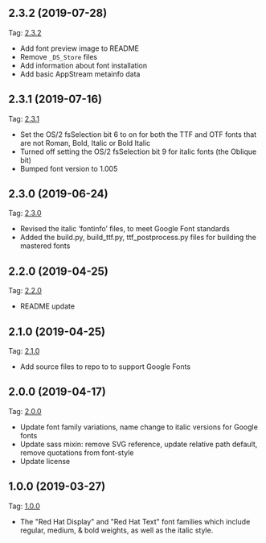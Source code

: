 ## 2.3.2 (2019-07-28)
Tag: [2.3.2](https://github.com/RedHatOfficial/RedHatFont/commits/2.3.2)

- Add font preview image to README
- Remove `_DS_Store` files
- Add information about font installation
- Add basic AppStream metainfo data

## 2.3.1 (2019-07-16)
Tag: [2.3.1](https://github.com/RedHatOfficial/RedHatFont/commits/2.3.1)

- Set the OS/2 fsSelection bit 6 to on for both the TTF and OTF fonts that are not Roman, Bold, Italic or Bold Italic
- Turned off setting the OS/2 fsSelection bit 9 for italic fonts (the Oblique bit)
- Bumped font version to 1.005

## 2.3.0 (2019-06-24)
Tag: [2.3.0](https://github.com/RedHatOfficial/RedHatFont/commits/2.3.0)

- Revised the italic ‘fontinfo’ files, to meet Google Font standards
- Added the build.py, build_ttf.py, ttf_postprocess.py files for building the mastered fonts

## 2.2.0 (2019-04-25)
Tag: [2.2.0](https://github.com/RedHatOfficial/RedHatFont/commits/2.2.0)

- README update

## 2.1.0 (2019-04-25)
Tag: [2.1.0](https://github.com/RedHatOfficial/RedHatFont/commits/2.1.0)

- Add source files to repo to to support Google Fonts

## 2.0.0 (2019-04-17)
Tag: [2.0.0](https://github.com/RedHatOfficial/RedHatFont/commits/2.0.0)

- Update font family variations, name change to italic versions for Google fonts
- Update sass mixin: remove SVG reference, update relative path default, remove quotations from font-style
- Update license

## 1.0.0 (2019-03-27)
Tag: [1.0.0](https://github.com/RedHatOfficial/RedHatFont/commits/1.0.0)

- The "Red Hat Display" and "Red Hat Text" font families which include regular, medium, & bold weights, as well as the italic style.
